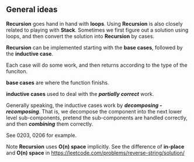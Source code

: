 ## General ideas

**Recursion** goes hand in hand with **loops**. 
Using **Recursion** is also closely related to playing with **Stack**.
Sometimes we first figure out a solution using loops, and then convert the solution into **Recursion** by cases.

**Recursion** can be implemented starting with the **base cases**, followed by the **inductive case**. 

Each case will do some work, and then returns according to the type of the funciton.

**base cases** are where the function finishs.

**inductive cases** used to deal with the **_partially correct_** work.

Generally speaking, the inductive cases work by **_decomposing - recomposing_**. 
That is, we decompose the component into the next lower level sub-components, 
pretend the sub-components are handled correctly, and then **_combining_** them correctly.

See 0203, 0206 for example.

Note **Recursion** uses **O(n) space** implicitly.
See the difference of **in-place** and **O(n) space** in https://leetcode.com/problems/reverse-string/solution/
